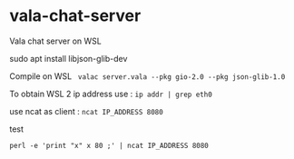 # vala-chat-server
Vala chat server on WSL

sudo apt install libjson-glib-dev


Compile on WSL 
` valac server.vala --pkg gio-2.0 --pkg json-glib-1.0`

To obtain WSL 2 ip address use :
`ip addr | grep eth0`

use ncat as client :
`ncat IP_ADDRESS 8080`


test 

`perl -e 'print "x" x 80 ;' | ncat IP_ADDRESS 8080`